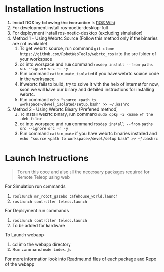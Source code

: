 # Installation Instructions
1. Install ROS by following the instruction in [ROS Wiki](http://wiki.ros.org/noetic/Installation/Ubuntu)
2. For development install ros-noetic-desktop-full
3. For deployment install ros-noetic-desktop (excluding simulation)
4. Method 1 - Using Webrtc Source (Follow this method only if the binaries are not available)
    1. To get webrtc source, run command `git clone https://github.com/RobotWebTools/webrtc_ros` into the src folder of your workspace
    2. cd into worspace and run command `rosdep install --from-paths src --ignore-src -r -y`
    3. Run command `catkin_make_isolated` if you have webrtc source code in the workspace.
    4. If webrtc fails to build, try to solve it with the help of internet for now, soon we will have our binary and detailed instructions for installing webrtc.
    5. Run command `echo "source <path to workspace>/devel_isolated/setup.bash" >> ~/.bashrc`
5. Method 2 - Using Webrtc Binary (Preferred method)
    1. To install webrtc binary, run command `sudo dpkg -i <name of the .deb file>`
    2. cd into worspace and run command `rosdep install --from-paths src --ignore-src -r -y`
    2. Run command `catkin_make` if you have webrtc binaries installed and 
        `echo "source <path to workspace>/devel/setup.bash" >> ~/.bashrc`

# Launch Instructions
>To run this code and also all the necessary packages required for Remote Teleop using web

For Simulation run commands

1. `roslaunch mr_robot_gazebo cafehouse_world.launch`
2. `roslaunch controller teleop.launch`

For Deployment run commands
1. `roslaunch controller teleop.launch`
2. To be added for hardware

To Launch webapp
1. cd into the webapp directory
2. Run command `node index.js`

For more information look into Readme.md files of each package and Repo of the webapp